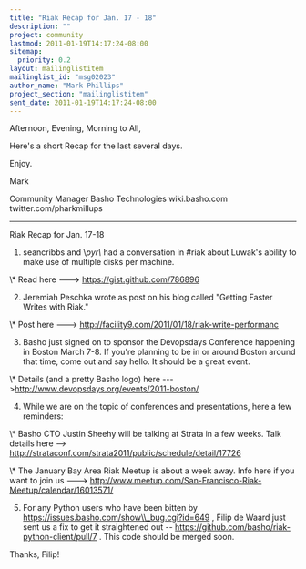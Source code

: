 ```yaml
---
title: "Riak Recap for Jan. 17 - 18"
description: ""
project: community
lastmod: 2011-01-19T14:17:24-08:00
sitemap:
  priority: 0.2
layout: mailinglistitem
mailinglist_id: "msg02023"
author_name: "Mark Phillips"
project_section: "mailinglistitem"
sent_date: 2011-01-19T14:17:24-08:00
---
```



Afternoon, Evening, Morning to All,

Here's a short Recap for the last several days.

Enjoy.

Mark

Community Manager
Basho Technologies
wiki.basho.com
twitter.com/pharkmillups

---

Riak Recap for Jan. 17-18

1) seancribbs and \\_pyr\\_ had a conversation in #riak about Luwak's
ability to make use of multiple disks per machine.

\\* Read here ---&gt; https://gist.github.com/786896

2) Jeremiah Peschka wrote as post on his blog called "Getting Faster
Writes with Riak."

\\* Post here ---&gt; http://facility9.com/2011/01/18/riak-write-performanc

3) Basho just signed on to sponsor the Devopsdays Conference happening
in Boston March 7-8. If you're planning to be in or around Boston
around that time, come out and say hello. It should be a great event.

\\* Details (and a pretty Basho logo) here
---&gt;http://www.devopsdays.org/events/2011-boston/

4) While we are on the topic of conferences and presentations, here a
few reminders:

\\* Basho CTO Justin Sheehy will be talking at Strata in a few weeks.
Talk details here --&gt;
http://strataconf.com/strata2011/public/schedule/detail/17726

\\* The January Bay Area Riak Meetup is about a week away. Info here if
you want to join us ---&gt;
http://www.meetup.com/San-Francisco-Riak-Meetup/calendar/16013571/

5) For any Python users who have been bitten by
https://issues.basho.com/show\\_bug.cgi?id=649 , Filip de Waard just
sent us a fix to get it straightened out --
https://github.com/basho/riak-python-client/pull/7 . This code should
be merged soon.

Thanks, Filip!

